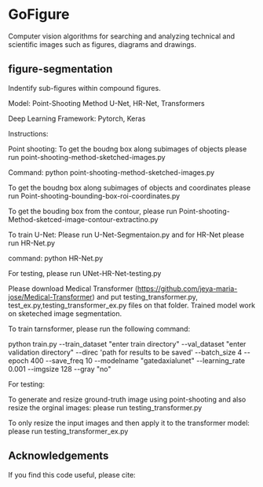 # GoFigure
Computer vision algorithms for searching and analyzing technical and scientific images such as figures, diagrams and drawings.

## figure-segmentation
Indentify sub-figures within compound figures.

Model: Point-Shooting Method U-Net, HR-Net, Transformers

Deep Learning Framework: Pytorch, Keras

Instructions:

Point shooting: To get the boudng box along subimages of objects please run point-shooting-method-sketched-images.py

Command: python point-shooting-method-sketched-images.py

To get the boudng box along subimages of objects and coordinates please run Point-shooting-bounding-box-roi-coordinates.py

To get the bouding box from the contour, please run Point-shooting-Method-sketced-image-contour-extractino.py

To train U-Net: Please run U-Net-Segmentaion.py and for HR-Net please run HR-Net.py

command: python HR-Net.py

For testing, please run UNet-HR-Net-testing.py

Please download Medical Transformer (https://github.com/jeya-maria-jose/Medical-Transformer) and put testing_transformer.py, test_ex.py,testing_transformer_ex.py files on that folder. Trained model work on sketeched image segmentation.

To train tarnsformer, please run the following command:

python train.py --train_dataset "enter train directory" --val_dataset "enter validation directory" --direc 'path for results to be saved' --batch_size 4 --epoch 400 --save_freq 10 --modelname "gatedaxialunet" --learning_rate 0.001 --imgsize 128 --gray "no"

For testing:

To generate and resize ground-truth image using point-shooting and also resize the orginal images:
please run testing_transformer.py

To only resize the input images and then apply it to the transformer model:
please run testing_transformer_ex.py

## Acknowledgements

If you find this code useful, please cite:

